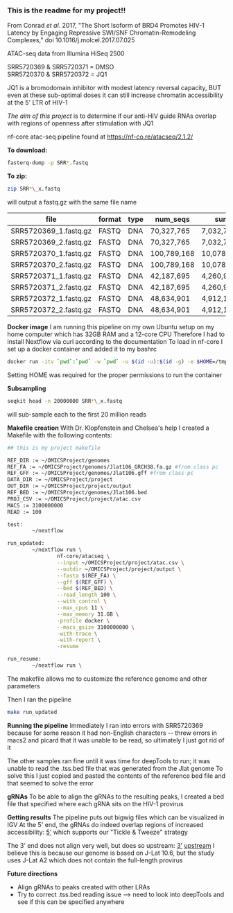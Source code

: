 ### This is the readme for my project!!

From Conrad _et al._ 2017, "The Short Isoform of BRD4 Promotes HIV-1 Latency by Engaging Repressive SWI/SNF Chromatin-Remodeling Complexes," doi 10.1016/j.molcel.2017.07.025

ATAC-seq data from Illumina HiSeq 2500

SRR5720369 & SRR5720371 = DMSO  
SRR5720370 & SRR5720372 = JQ1

JQ1 is a bromodomain inhibitor with modest latency reversal capacity, BUT even at these sub-optimal doses it can still increase chromatin accessibility at the 5' LTR of HIV-1

*The aim of this project* is to determine if our anti-HIV guide RNAs overlap with regions of openness after stimulation with JQ1

nf-core atac-seq pipeline found at https://nf-co.re/atacseq/2.1.2/

**To download:**
```bash
fasterq-dump -p SRR*.fastq
```

**To zip:**
```bash
zip SRR*\_x.fastq
```
will output a fastq.gz with the same file name

|file                  |format |type |num_seqs     |sum_len         |min_len |avg_len |max_len |
|----------------------|-------|-----|-------------|----------------|--------|--------|--------|
|SRR5720369_1.fastq.gz | FASTQ | DNA | 70,327,765  | 7,032,776,500  | 100    | 100    | 100    |
|SRR5720369_2.fastq.gz | FASTQ | DNA | 70,327,765  | 7,032,776,500  | 100    | 100    | 100    |
|SRR5720370_1.fastq.gz | FASTQ | DNA | 100,789,168 | 10,078,916,800 | 100    | 100    | 100    |
|SRR5720370_2.fastq.gz | FASTQ | DNA | 100,789,168 | 10,078,916,800 | 100    | 100    | 100    |
|SRR5720371_1.fastq.gz | FASTQ | DNA | 42,187,695  | 4,260,957,195  | 101    | 101    | 101    |
|SRR5720371_2.fastq.gz | FASTQ | DNA | 42,187,695  | 4,260,957,195  | 101    | 101    | 101    |
|SRR5720372_1.fastq.gz | FASTQ | DNA | 48,634,901  | 4,912,125,001  | 101    | 101    | 101    |
|SRR5720372_2.fastq.gz | FASTQ | DNA | 48,634,901  | 4,912,125,001  | 101    | 101    | 101    |

**Docker image**
I am running this pipeline on my own Ubuntu setup on my home computer which has 32GB RAM and a 12-core CPU
Therefore I had to install Nextflow via curl according to the documentation
To load in nf-core I set up a docker container and added it to my bashrc

```bash
docker run -itv `pwd`:`pwd` -w `pwd` -u $(id -u):$(id -g) -e $HOME=/tmp nfcore/tools
```

Setting HOME was required for the proper permissions to run the container

**Subsampling**
```bash
seqkit head -n 20000000 SRR*\_x.fastq
```
will sub-sample each to the first 20 million reads

**Makefile creation**
With Dr. Klopfenstein and Chelsea's help I created a Makefile with the following contents:

```bash
## this is my project makefile

REF_DIR := ~/OMICSProject/genomes
REF_FA := ~/OMICSProject/genomes/Jlat106_GRCH38.fa.gz #from class pc
REF_GFF := ~/OMICSProject/genomes/Jlat106.gff #from class pc
DATA_DIR := ~/OMICSProject/project
OUT_DIR := ~/OMICSProject/project/output
REF_BED := ~/OMICSProject/genomes/Jlat106.bed
PROJ_CSV := ~/OMICSProject/project/atac.csv
MACS := 3100000000
READ := 100

test:
        ~/nextflow

run_updated:
        ~/nextflow run \
                nf-core/atacseq \
                --input ~/OMICSProject/project/atac.csv \
                --outdir ~/OMICSProject/project/output \
                --fasta $(REF_FA) \
                --gff $(REF_GFF) \
                --bed $(REF_BED) \
                --read_length 100 \
                --with_control \
                --max_cpus 11 \
                --max_memory 31.GB \
                -profile docker \
                --macs_gsize 3100000000 \
                -with-trace \
                -with-report \
                -resume

run_resume:
        ~/nextflow run \
```

The makefile allows me to customize the reference genome and other parameters

Then I ran the pipeline
```bash
make run_updated
```
**Running the pipeline**
Immediately I ran into errors with SRR5720369 because for some reason it had non-English characters -- threw errors in macs2 and picard that it was unable to be read, so ultimately I just got rid of it

The other samples ran fine until it was time for deepTools to run; it was unable to read the .tss.bed file that was generated from the Jlat genome
To solve this I just copied and pasted the contents of the reference bed file and that seemed to solve the error

**gRNAs**
To be able to align the gRNAs to the resulting peaks, I created a bed file that specified where each gRNA sits on the HIV-1 provirus

**Getting results**
The pipeline puts out bigwig files which can be visualized in IGV
At the 5' end, the gRNAs do indeed overlap regions of increased accessibility: [5'](http://10.248.148.22/hub/user-redirect/lab/tree/share/jj993/OMICS_project/five%20prime2.png) which supports our "Tickle & Tweeze" strategy

The 3' end does not align very well, but does so upstream: [3'](http://10.248.148.22/hub/user-redirect/lab/tree/share/jj993/OMICS_project/three%20prime2.png) [upstream](http://10.248.148.22/hub/user-redirect/lab/tree/share/jj993/OMICS_project/upstream.png)
I believe this is because our genome is based on J-Lat 10.6, but the study uses J-Lat A2 which does not contain the full-length provirus

**Future directions**
- Align gRNAs to peaks created with other LRAs
- Try to correct .tss.bed reading issue --> need to look into deepTools and see if this can be specified anywhere
